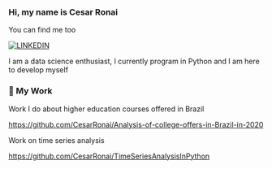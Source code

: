 ### Hi, my name is Cesar Ronai
You can find me too

[![LINKEDIN](https://img.shields.io/badge/LinkedIn-0077B5?style=for-the-badge&logo=linkedin&logoColor=white)](https://www.linkedin.com/in/cesar-ronai-freitas-da-silva-8b2236149) 



I am a data science enthusiast, I currently program in Python and I am here to develop myself


### 🚀 My Work

Work I do about higher education courses offered in Brazil

https://github.com/CesarRonai/Analysis-of-college-offers-in-Brazil-in-2020

Work on time series analysis

https://github.com/CesarRonai/TimeSeriesAnalysisInPython

